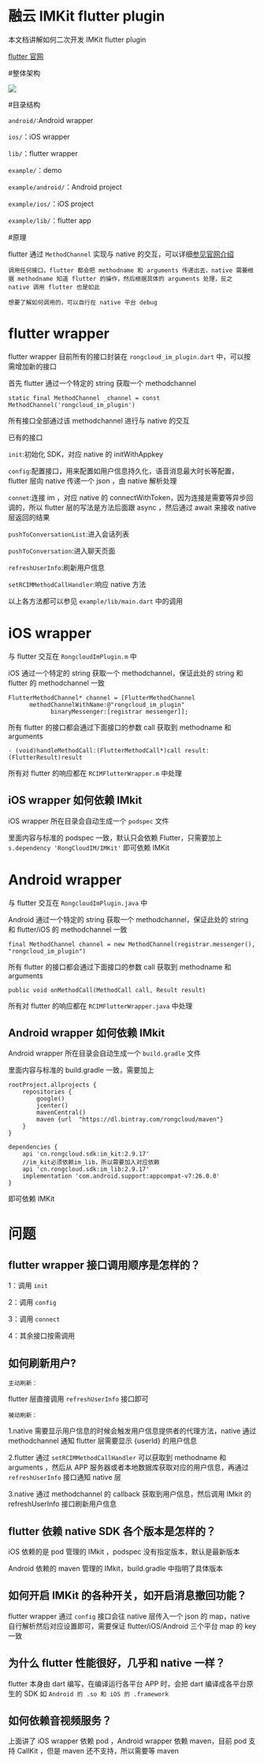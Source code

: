 # 融云 IMKit flutter plugin

本文档讲解如何二次开发 IMKit flutter plugin

[flutter 官网](https://flutter.dev/)

#整体架构

![](./images/flutter_plugin.png)


#目录结构

`android/`:Android wrapper

`ios/`：iOS wrapper 

`lib/`：flutter wrapper

`example/`：demo

`example/android/`：Android project

`example/ios/`：iOS project

`example/lib/`：flutter app

#原理

flutter 通过 `MethodChannel` 实现与 native 的交互，可以详细[参见官网介绍](https://flutter.dev/docs/development/platform-integration/platform-channels)

`调用任何接口，flutter 都会把 methodname 和 arguments 传递出去，native 需要根据 methodname 知道 flutter 的操作，然后根据具体的 arguments 处理，反之 native 调用 flutter 也是如此`

`想要了解如何调用的，可以自行在 native 平台 debug`


# flutter wrapper

flutter wrapper 目前所有的接口封装在 `rongcloud_im_plugin.dart` 中，可以按需增加新的接口

首先 flutter 通过一个特定的 string 获取一个 methodchannel

```
static final MethodChannel _channel = const MethodChannel('rongcloud_im_plugin')
```

所有接口全部通过该 methodchannel 进行与 native 的交互


已有的接口

`init`:初始化 SDK，对应 native 的 initWithAppkey

`config`:配置接口，用来配置如用户信息持久化，语音消息最大时长等配置，flutter 层向 native 传递一个 json ，由 native 解析处理

`connet`:连接 im ，对应 native 的 connectWithToken，因为连接是需要等异步回调的，所以 flutter 层的写法是方法后面跟 async ，然后通过 await 来接收 native 层返回的结果

`pushToConversationList`:进入会话列表

`pushToConversation`:进入聊天页面

`refreshUserInfo`:刷新用户信息

`setRCIMMethodCallHandler`:响应 native 方法

以上各方法都可以参见 `example/lib/main.dart` 中的调用


# iOS wrapper

与 flutter 交互在 `RongcloudImPlugin.m` 中

iOS 通过一个特定的 string 获取一个 methodchannel，保证此处的 string 和 flutter 的 methodchannel 一致

```
FlutterMethodChannel* channel = [FlutterMethodChannel
      methodChannelWithName:@"rongcloud_im_plugin"
            binaryMessenger:[registrar messenger]];
```

所有 flutter 的接口都会通过下面接口的参数 call 获取到 methodname 和 arguments

```
- (void)handleMethodCall:(FlutterMethodCall*)call result:(FlutterResult)result
```

所有对 flutter 的响应都在 `RCIMFlutterWrapper.m` 中处理

## iOS wrapper 如何依赖 IMkit

iOS wrapper 所在目录会自动生成一个 `podspec` 文件

里面内容与标准的 podspec 一致，默认只会依赖 Flutter，只需要加上 `s.dependency 'RongCloudIM/IMKit'` 即可依赖 IMKit


# Android wrapper

与 flutter 交互在 `RongcloudImPlugin.java` 中

Android 通过一个特定的 string 获取一个 methodchannel，保证此处的 string 和 flutter/iOS 的 methodchannel 一致

```
final MethodChannel channel = new MethodChannel(registrar.messenger(), "rongcloud_im_plugin")
```

所有 flutter 的接口都会通过下面接口的参数 call 获取到 methodname 和 arguments

```
public void onMethodCall(MethodCall call, Result result) 
```

所有对 flutter 的响应都在 `RCIMFlutterWrapper.java` 中处理

## Android wrapper 如何依赖 IMkit

Android wrapper 所在目录会自动生成一个 `build.gradle` 文件

里面内容与标准的 build.gradle 一致，需要加上 

```
rootProject.allprojects {
    repositories {
        google()
        jcenter()
        mavenCentral()
        maven {url  "https://dl.bintray.com/rongcloud/maven"}
    }
}

dependencies {
    api 'cn.rongcloud.sdk:im_kit:2.9.17'
    //im_kit必须依赖im_lib，所以需要加入对应依赖
    api 'cn.rongcloud.sdk:im_lib:2.9.17'
    implementation 'com.android.support:appcompat-v7:26.0.0'
}
```

即可依赖 IMKit



# 问题

## flutter wrapper 接口调用顺序是怎样的？

1：调用 `init`

2：调用 `config`	

3：调用 `connect`

4：其余接口按需调用

## 如何刷新用户?

`主动刷新：`

flutter 层直接调用 `refreshUserInfo` 接口即可

`被动刷新：`

1.native 需要显示用户信息的时候会触发用户信息提供者的代理方法，native 通过 methodchannel 通知 flutter 层需要显示 {userId} 的用户信息

2.flutter 通过 `setRCIMMethodCallHandler` 可以获取到 methodname 和 arguments ，然后从 APP 服务器或者本地数据库获取对应的用户信息，再通过 `refreshUserInfo` 接口通知 native 层

3.native 通过 methodchannel 的 callback 获取到用户信息，然后调用 IMkit 的 refreshUserInfo 接口刷新用户信息

## flutter 依赖 native SDK 各个版本是怎样的？

iOS 依赖的是 pod 管理的 IMkit ，podspec 没有指定版本，默认是最新版本

Android 依赖的 maven 管理的 IMkit，build.gradle 中指明了具体版本


## 如何开启 IMKit 的各种开关，如开启消息撤回功能？

flutter wrapper 通过 `config` 接口会往 native 层传入一个 json 的 map，native 自行解析然后对应设置即可，需要保证 flutter/iOS/Android 三个平台 map 的 key 一致


## 为什么 flutter 性能很好，几乎和 native 一样？

flutter 本身由 dart 编写，在编译运行各平台 APP 时，会把 dart 编译成各平台原生的 SDK 如 `Android 的 .so 和 iOS 的 .framework`

## 如何依赖音视频服务？

上面讲了 iOS wrapper 依赖 pod ，Android wrapper 依赖 maven，目前 pod 支持 CallKit ，但是 maven 还不支持，所以需要等 maven 